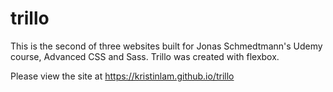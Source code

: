 # trillo
This is the second of three websites built for Jonas Schmedtmann's Udemy course, Advanced CSS and Sass. Trillo was created with flexbox.

Please view the site at https://kristinlam.github.io/trillo
